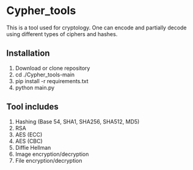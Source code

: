 # Cypher_tools

This is a tool used for cryptology. One can encode and partially decode using different types of ciphers and hashes. 


<h2> Installation </h2>
<ol> 
  <li> Download or clone repository </li>
  <li> cd ./Cypher_tools-main </li>
  <li> pip install -r requirements.txt </li>
  <li> python main.py </li>
</ol>
<h2> Tool includes </h2>
<ol>
  <li> Hashing (Base 54, SHA1, SHA256, SHA512, MD5) </li>
  <li> RSA </li>
  <li> AES (ECC) </li>
  <li> AES (CBC) </li>
  <li> Diffie Hellman </li>
  <li> Image encryption/decryption </li>
  <li> File encryption/decryption </li>
</ol>

